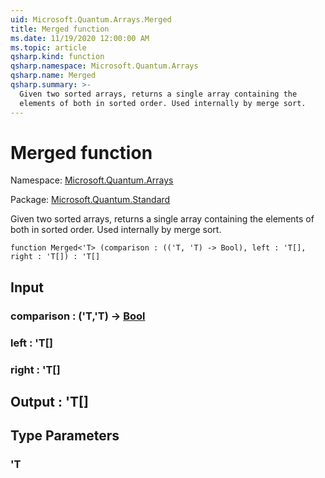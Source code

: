 ```yaml
---
uid: Microsoft.Quantum.Arrays.Merged
title: Merged function
ms.date: 11/19/2020 12:00:00 AM
ms.topic: article
qsharp.kind: function
qsharp.namespace: Microsoft.Quantum.Arrays
qsharp.name: Merged
qsharp.summary: >-
  Given two sorted arrays, returns a single array containing the
  elements of both in sorted order. Used internally by merge sort.
---
```


# Merged function

Namespace: [Microsoft.Quantum.Arrays](xref:Microsoft.Quantum.Arrays)

Package: [Microsoft.Quantum.Standard](https://nuget.org/packages/Microsoft.Quantum.Standard)


Given two sorted arrays, returns a single array containing theelements of both in sorted order. Used internally by merge sort.

```qsharp
function Merged<'T> (comparison : (('T, 'T) -> Bool), left : 'T[], right : 'T[]) : 'T[]
```


## Input

### comparison : ('T,'T) -> [Bool](xref:microsoft.quantum.lang-ref.bool)




### left : 'T[]




### right : 'T[]





## Output : 'T[]



## Type Parameters

### 'T

